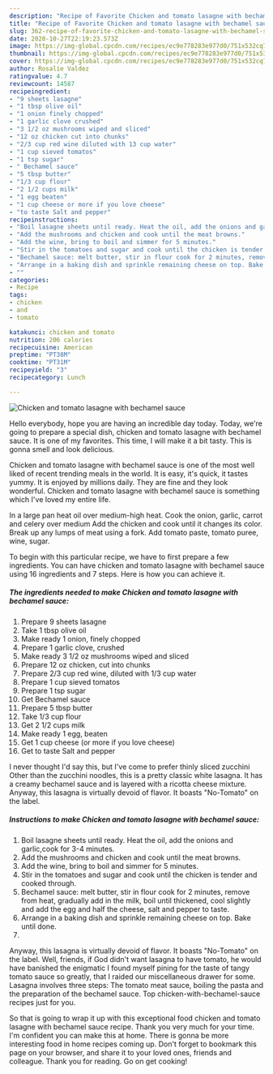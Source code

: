 ```yaml
---
description: "Recipe of Favorite Chicken and tomato lasagne with bechamel sauce"
title: "Recipe of Favorite Chicken and tomato lasagne with bechamel sauce"
slug: 362-recipe-of-favorite-chicken-and-tomato-lasagne-with-bechamel-sauce
date: 2020-10-27T22:19:23.573Z
image: https://img-global.cpcdn.com/recipes/ec9e778283e977d0/751x532cq70/chicken-and-tomato-lasagne-with-bechamel-sauce-recipe-main-photo.jpg
thumbnail: https://img-global.cpcdn.com/recipes/ec9e778283e977d0/751x532cq70/chicken-and-tomato-lasagne-with-bechamel-sauce-recipe-main-photo.jpg
cover: https://img-global.cpcdn.com/recipes/ec9e778283e977d0/751x532cq70/chicken-and-tomato-lasagne-with-bechamel-sauce-recipe-main-photo.jpg
author: Rosalie Valdez
ratingvalue: 4.7
reviewcount: 14587
recipeingredient:
- "9 sheets lasagne"
- "1 tbsp olive oil"
- "1 onion finely chopped"
- "1 garlic clove crushed"
- "3 1/2 oz mushrooms wiped and sliced"
- "12 oz chicken cut into chunks"
- "2/3 cup red wine diluted with 13 cup water"
- "1 cup sieved tomatos"
- "1 tsp sugar"
- " Bechamel sauce"
- "5 tbsp butter"
- "1/3 cup flour"
- "2 1/2 cups milk"
- "1 egg beaten"
- "1 cup cheese or more if you love cheese"
- "to taste Salt and pepper"
recipeinstructions:
- "Boil lasagne sheets until ready. Heat the oil, add the onions and garlic,cook for 3-4 minutes."
- "Add the mushrooms and chicken and cook until the meat browns."
- "Add the wine, bring to boil and simmer for 5 minutes."
- "Stir in the tomatoes and sugar and cook until the chicken is tender and cooked through."
- "Bechamel sauce: melt butter, stir in flour cook for 2 minutes, remove from heat, gradually add in the milk, boil until thickened, cool slightly and add the egg and half the cheese, salt and pepper to taste."
- "Arrange in a baking dish and sprinkle remaining cheese on top. Bake until done."
- ""
categories:
- Recipe
tags:
- chicken
- and
- tomato

katakunci: chicken and tomato 
nutrition: 206 calories
recipecuisine: American
preptime: "PT38M"
cooktime: "PT31M"
recipeyield: "3"
recipecategory: Lunch

---
```



![Chicken and tomato lasagne with bechamel sauce](https://img-global.cpcdn.com/recipes/ec9e778283e977d0/751x532cq70/chicken-and-tomato-lasagne-with-bechamel-sauce-recipe-main-photo.jpg)

Hello everybody, hope you are having an incredible day today. Today, we're going to prepare a special dish, chicken and tomato lasagne with bechamel sauce. It is one of my favorites. This time, I will make it a bit tasty. This is gonna smell and look delicious.

Chicken and tomato lasagne with bechamel sauce is one of the most well liked of recent trending meals in the world. It is easy, it's quick, it tastes yummy. It is enjoyed by millions daily. They are fine and they look wonderful. Chicken and tomato lasagne with bechamel sauce is something which I've loved my entire life.

In a large pan heat oil over medium-high heat. Cook the onion, garlic, carrot and celery over medium Add the chicken and cook until it changes its color. Break up any lumps of meat using a fork. Add tomato paste, tomato puree, wine, sugar.


To begin with this particular recipe, we have to first prepare a few ingredients. You can have chicken and tomato lasagne with bechamel sauce using 16 ingredients and 7 steps. Here is how you can achieve it.

<!--inarticleads1-->

##### The ingredients needed to make Chicken and tomato lasagne with bechamel sauce:

1. Prepare 9 sheets lasagne
1. Take 1 tbsp olive oil
1. Make ready 1 onion, finely chopped
1. Prepare 1 garlic clove, crushed
1. Make ready 3 1/2 oz mushrooms wiped and sliced
1. Prepare 12 oz chicken, cut into chunks
1. Prepare 2/3 cup red wine, diluted with 1/3 cup water
1. Prepare 1 cup sieved tomatos
1. Prepare 1 tsp sugar
1. Get  Bechamel sauce
1. Prepare 5 tbsp butter
1. Take 1/3 cup flour
1. Get 2 1/2 cups milk
1. Make ready 1 egg, beaten
1. Get 1 cup cheese (or more if you love cheese)
1. Get to taste Salt and pepper


I never thought I&#39;d say this, but I&#39;ve come to prefer thinly sliced zucchini Other than the zucchini noodles, this is a pretty classic white lasagna. It has a creamy bechamel sauce and is layered with a ricotta cheese mixture. Anyway, this lasagna is virtually devoid of flavor. It boasts &#34;No-Tomato&#34; on the label. 

<!--inarticleads2-->

##### Instructions to make Chicken and tomato lasagne with bechamel sauce:

1. Boil lasagne sheets until ready. Heat the oil, add the onions and garlic,cook for 3-4 minutes.
1. Add the mushrooms and chicken and cook until the meat browns.
1. Add the wine, bring to boil and simmer for 5 minutes.
1. Stir in the tomatoes and sugar and cook until the chicken is tender and cooked through.
1. Bechamel sauce: melt butter, stir in flour cook for 2 minutes, remove from heat, gradually add in the milk, boil until thickened, cool slightly and add the egg and half the cheese, salt and pepper to taste.
1. Arrange in a baking dish and sprinkle remaining cheese on top. Bake until done.
1. 


Anyway, this lasagna is virtually devoid of flavor. It boasts &#34;No-Tomato&#34; on the label. Well, friends, if God didn&#39;t want lasagna to have tomato, he would have banished the enigmatic I found myself pining for the taste of tangy tomato sauce so greatly, that I raided our miscellaneous drawer for some. Lasagna involves three steps: The tomato meat sauce, boiling the pasta and the preparation of the bechamel sauce. Top chicken-with-bechamel-sauce recipes just for you. 

So that is going to wrap it up with this exceptional food chicken and tomato lasagne with bechamel sauce recipe. Thank you very much for your time. I'm confident you can make this at home. There is gonna be more interesting food in home recipes coming up. Don't forget to bookmark this page on your browser, and share it to your loved ones, friends and colleague. Thank you for reading. Go on get cooking!
